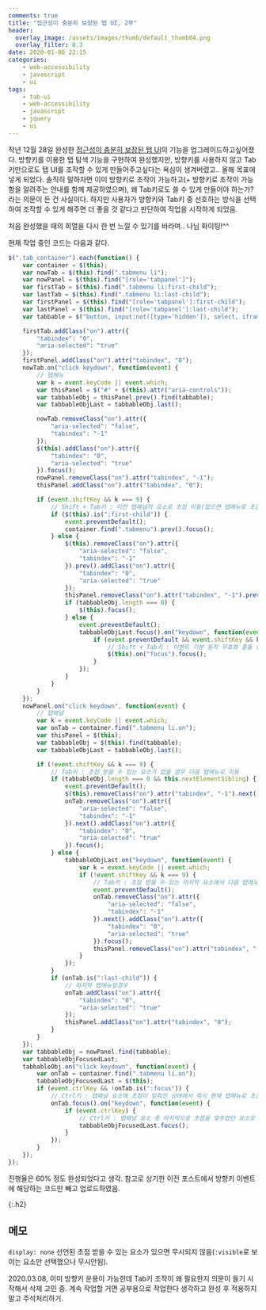 ```yaml
---
comments: true
title: "접근성이 충분히 보장된 탭 UI, 2부"
header:
  overlay_image: /assets/images/thumb/default_thumb04.png
  overlay_filter: 0.3
date: 2020-01-06 22:15
categories:
    - web-accessibility
    - javascript
    - ui
tags:
    - tab-ui
    - web-accessibility
    - javascript
    - jquery
    - ui
---
```

작년 12월 28일 완성한 <a href="/2019/11/03/tab01" class="bu-link2">접근성이 충분히 보장된 탭 UI</a>의 기능을 업그레이드하고싶어졌다. 방향키를 이용한 탭 탐색 기능을 구현하여 완성했지만, 방향키를 사용하지 않고 Tab키만으로도 탭 UI를 조작할 수 있게 만들어주고싶다는 욕심이 생겨버렸고.. 올해 목표에 넣게 되었다. 솔직히 말하자면 이미 방향키로 조작이 가능하고(+ 방향키로 조작이 가능함을 알려주는 안내를 함께 제공하였으며), 왜 Tab키로도 쓸 수 있게 만들어야 하는가? 라는 의문이 든 건 사실이다. 하지만 사용자가 방향키와 Tab키 중 선호하는 방식을 선택하여 조작할 수 있게 해주면 더 좋을 것 같다고 판단하여 작업을 시작하게 되었음.

처음 완성했을 때의 희열을 다시 한 번 느낄 수 있기를 바라며.. 나님 화이팅!^^

현재 작업 중인 코드는 다음과 같다.

```javascript
$(".tab_container").each(function() {
    var container = $(this);
    var nowTab = $(this).find(".tabmenu li");
    var nowPanel = $(this).find("[role='tabpanel']");
    var firstTab = $(this).find(".tabmenu li:first-child");
    var lastTab = $(this).find(".tabmenu li:last-child");
    var firstPanel = $(this).find("[role='tabpanel']:first-child");
    var lastPanel = $(this).find("[role='tabpanel']:last-child");
    var tabbable = $("button, input:not([type='hidden']), select, iframe, textarea, [href], [tabindex]:not([tabindex='-1'])");

    firstTab.addClass("on").attr({
        "tabindex": "0",
        "aria-selected": "true"
    });
    firstPanel.addClass("on").attr("tabindex", "0");
    nowTab.on("click keydown", function(event) {
        // 탭메뉴
        var k = event.keyCode || event.which;
        var thisPanel = $("#" + $(this).attr("aria-controls"));
        var tabbableObj = thisPanel.prev().find(tabbable);
        var tabbableObjLast = tabbableObj.last();

        nowTab.removeClass("on").attr({
            "aria-selected": "false",
            "tabindex": "-1"
        });
        $(this).addClass("on").attr({
            "tabindex": "0",
            "aria-selected": "true"
        }).focus();
        nowPanel.removeClass("on").attr("tabindex", "-1");
        thisPanel.addClass("on").attr("tabindex", "0");

        if (event.shiftKey && k === 9) {
            // Shift + Tab키 : 이전 탭패널의 요소로 초점 이동(없으면 탭메뉴로 초점 이동)
            if ($(this).is(":first-child")) {
                event.preventDefault();
                container.find(".tabmenu").prev().focus();
            } else {
                $(this).removeClass("on").attr({
                    "aria-selected": "false",
                    "tabindex": "-1"
                }).prev().addClass("on").attr({
                    "tabindex": "0",
                    "aria-selected": "true"
                });
                thisPanel.removeClass("on").attr("tabindex", "-1").prev().addClass("on").attr("tabindex", "0");
                if (tabbableObj.length === 0) {
                    $(this).focus();
                } else {
                    event.preventDefault();
                    tabbableObjLast.focus().on("keydown", function(event) {
                        if (event.preventDefault && event.shiftKey && k === 9) {
                            // Shift + Tab키 : 이벤트 기본 동작 무효화 충돌 fix + 이전 탭패널의 마지막 요소로 초점 이동
                            $(this).on("focus").focus();
                        }
                    });
                }
            }
        }
    });
    nowPanel.on("click keydown", function(event) {
        // 탭패널
        var k = event.keyCode || event.which;
        var onTab = container.find(".tabmenu li.on");
        var thisPanel = $(this);
        var tabbableObj = $(this).find(tabbable);
        var tabbableObjLast = tabbableObj.last();

        if (!event.shiftKey && k === 9) {
            // Tab키 : 초점 받을 수 있는 요소가 없을 경우 다음 탭메뉴로 이동
            if (tabbableObj.length === 0 && this.nextElementSibling) {
                event.preventDefault();
                $(this).removeClass("on").attr("tabindex", "-1").next().addClass("on").attr("tabindex", "0");
                onTab.removeClass("on").attr({
                    "aria-selected": "false",
                    "tabindex": "-1"
                }).next().addClass("on").attr({
                    "tabindex": "0",
                    "aria-selected": "true"
                }).focus();
            } else {
                tabbableObjLast.on("keydown", function(event) {
                    var k = event.keyCode || event.which;
                    if (!event.shiftKey && k === 9) {
                        // Tab키 : 초점 받을 수 있는 마지막 요소에서 다음 탭메뉴로 이동
                        event.preventDefault();
                        onTab.removeClass("on").attr({
                            "aria-selected": "false",
                            "tabindex": "-1"
                        }).next().addClass("on").attr({
                            "tabindex": "0",
                            "aria-selected": "true"
                        }).focus();
                        thisPanel.removeClass("on").attr("tabindex", "-1").next().addClass("on").attr("tabindex", "0");
                    }
                });
            }
            if (onTab.is(":last-child")) {
                // 마지막 탭메뉴일경우
                onTab.addClass("on").attr({
                    "tabindex": "0",
                    "aria-selected": "true"
                });
                thisPanel.addClass("on").attr("tabindex", "0");
            }
        }
    });
    var tabbableObj = nowPanel.find(tabbable);
    var tabbableObjFocusedLast;
    tabbableObj.on("click keydown", function(event) {
        var onTab = container.find(".tabmenu li.on");
        tabbableObjFocusedLast = $(this);
        if (event.ctrlKey && !onTab.is(":focus")) {
            // Ctrl키 : 탭패널 요소에 초점이 맞춰진 상태에서 즉시 현재 탭메뉴로 초점 이동
            onTab.focus().on("keydown", function(event) {
                if (event.ctrlKey) {
                    // Ctrl키 : 탭패널 요소 중 마지막으로 초점을 맞추었던 요소로 초점 이동
                    tabbableObjFocusedLast.focus();
                }
            });
        }
    });
});
```
진행율은 60% 정도 완성되었다고 생각. 참고로 상기한 이전 포스트에서 방향키 이벤트에 해당하는 코드만 빼고 업로드하였음. <!-- 궁금하면 <a href="/styleguide" class="bu-link2">스타일가이드 페이지</a>에 있는 탭메뉴를 테스트해보시길~ 작업할 때마다 결과물을 push하므로 코드는 매일매일 다르게 보일 수 있음. 완성 후 코드에 대한 자세한 설명을 덧붙일 예정. -->

{:.h2}
## 메모
<code>display: none</code> 선언된 초점 받을 수 있는 요소가 있으면 무시되지 않음(<code>:visible</code>로 보이는 요소만 선택했으나 무시안됨).

2020.03.08, 이미 방향키 운용이 가능한데 Tab키 조작이 왜 필요한지 의문이 들기 시작해서 삭제 고민 중. 계속 작업할 거면 공부용으로 작업한다 생각하고 완성 후 적용하지 말고 주석처리하기.